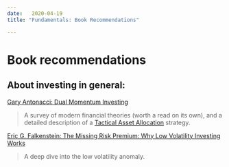 ```yaml
---
date:   2020-04-19
title: "Fundamentals: Book Recommendations"

---
```


# Book recommendations

## About investing in general:

[Gary Antonacci: Dual Momentum Investing](https://www.goodreads.com/book/show/22138508-dual-momentum-investing)
> A survey of modern financial theories (worth a read on its own), and a detailed description of a [Tactical Asset Allocation](../intro-to-tactical-asset-allocation) strategy.


[Eric G. Falkenstein: The Missing Risk Premium: Why Low Volatility Investing Works](https://www.goodreads.com/book/show/16131819-the-missing-risk-premium)
> A deep dive into the low volatility anomaly.